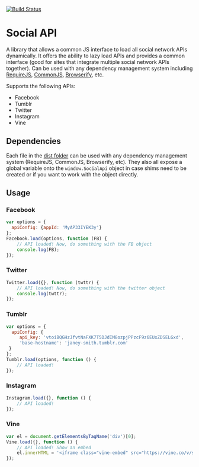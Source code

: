 [![Build Status](https://travis-ci.org/mkay581/social-api.svg?branch=master)](https://travis-ci.org/mkay581/social-api)

# Social API

A library that allows a common JS interface to load all social network APIs dynamically. It offers the ability to
 lazy load APIs and provides a common interface (good for sites that integrate multiple social network APIs together).
 Can be used with any dependency management system including [RequireJS](http://requirejs.org/),
 [CommonJS](http://wiki.commonjs.org/wiki/CommonJS), [Browserify](http://browserify.org/), etc.

Supports the following APIs:

* Facebook
* Tumblr
* Twitter
* Instagram
* Vine

## Dependencies

Each file in the [dist folder](dist/) can be used with any dependency management system (RequireJS, CommonJS, Browserify, etc).
They also all expose a global variable onto the `window.SocialApi` object in case shims need to be created or if you want to
work with the object directly.

## Usage

### Facebook

```javascript
var options = {
  apiConfig: {appId: 'MyAP33IYEK3y'}
};
Facebook.load(options, function (FB) {
    // API loaded! Now, do something with the FB object
    console.log(FB);
});
```

### Twitter

```javascript
Twitter.load({}, function (twttr) {
    // API loaded! Now, do something with the twitter object
    console.log(twttr);
});
```

### Tumblr

```javascript
var options = {
  apiConfig: {
     api_key: 'vtoiBQGHzJfvtNaFXK7T5DJdIM8ozpjPPzcF9z6EUxZDSELGxd',
     'base-hostname': 'janey-smith.tumblr.com'
 }
};
Tumblr.load(options, function () {
    // API loaded!
});
```

### Instagram

```javascript
Instagram.load({}, function () {
    // API loaded!
});
```

### Vine

```javascript
var el = document.getElementsByTagName('div')[0];
Vine.load({}, function () {
    // API loaded! Show an embed
    el.innerHTML = '<iframe class="vine-embed" src="https://vine.co/v/sf90dfs/embed/simple" width="600" height="600" frameborder="0"></iframe>';
});
```